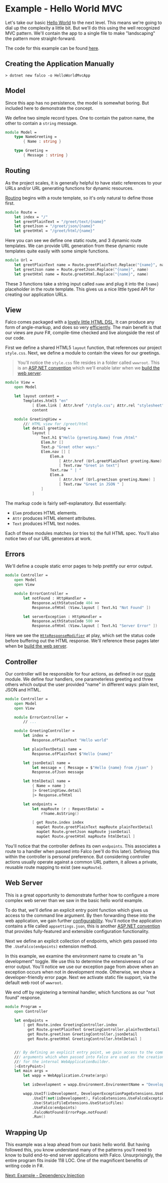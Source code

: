 # Example - Hello World MVC

Let's take our basic [Hello World](example-hello-world.md) to the next level. This means we're going to dial up the complexity a little bit. But we'll do this using the well recognized MVC pattern. We'll contain the app to a single file to make "landscaping" the pattern more straight-forward.

The code for this example can be found [here](https://github.com/pimbrouwers/Falco/tree/master/examples/HelloWorldMvc).

## Creating the Application Manually

```shell
> dotnet new falco -o HelloWorldMvcApp
```

## Model

Since this app has no persistence, the model is somewhat boring. But included here to demonstrate the concept.

We define two simple record types. One to contain the patron name, the other to contain a `string` message.

```fsharp
module Model =
    type NameGreeting =
        { Name : string }

    type Greeting =
        { Message : string }
```

## Routing

As the project scales, it is generally helpful to have static references to your URLs and/or URL generating functions for dynamic resources.

[Routing](routing.md) begins with a route template, so it's only natural to define those first.

```fsharp
module Route =
    let index = "/"
    let greetPlainText = "/greet/text/{name}"
    let greetJson = "/greet/json/{name}"
    let greetHtml = "/greet/html/{name}"
```

Here you can see we define one static route, and 3 dynamic route templates. We can provide URL generation from these dynamic route templates quite easily with some simple functions.

```fsharp
module Url =
    let greetPlainText name = Route.greetPlainText.Replace("{name}", name)
    let greetJson name = Route.greetJson.Replace("{name}", name)
    let greetHtml name = Route.greetHtml.Replace("{name}", name)
```

These 3 functions take a string input called `name` and plug it into the `{name}` placeholder in the route template. This gives us a nice little typed API for creating our application URLs.

## View

Falco comes packaged with a [lovely little HTML DSL](https://github.com/pimbrouwers/Falco.Markup/). It can produce any form of angle-markup, and does so very [efficiently](https://github.com/pimbrouwers/Falco.Markup/?tab=readme-ov-file#performance). The main benefit is that our views are _pure_ F#, compile-time checked and live alongside the rest of our code.

First we define a shared HTML5 `layout` function, that references our project `style.css`. Next, we define a module to contain the views for our greetings.

> You'll notice the `style.css` file resides in a folder called `wwwroot`. This is an [ASP.NET convention](https://learn.microsoft.com/en-us/aspnet/core/fundamentals/static-files) which we'll enable later when we [build the web server](#web-server).

```fsharp
module View =
    open Model

    let layout content =
        Templates.html5 "en"
            [ Elem.link [ Attr.href "/style.css"; Attr.rel "stylesheet" ] ]
            content

    module GreetingView =
        /// HTML view for /greet/html
        let detail greeting =
            layout [
                Text.h1 $"Hello {greeting.Name} from /html"
                Elem.hr []
                Text.p "Greet other ways:"
                Elem.nav [] [
                    Elem.a
                        [ Attr.href (Url.greetPlainText greeting.Name) ]
                        [ Text.raw "Greet in text"]
                    Text.raw " | "
                    Elem.a
                        [ Attr.href (Url.greetJson greeting.Name) ]
                        [ Text.raw "Greet in JSON " ]
                ]
            ]
```

The markup code is fairly self-explanatory. But essentially:

- `Elem` produces HTML elements.
- `Attr` produces HTML element attributes.
- `Text` produces HTML text nodes.

Each of these modules matches (or tries to) the full HTML spec. You'll also notice two of our URL generators at work.

## Errors

We'll define a couple static error pages to help prettify our error output.

```fsharp
module Controller =
    open Model
    open View

    module ErrorController =
        let notFound : HttpHandler =
            Response.withStatusCode 404 >>
            Response.ofHtml (View.layout [ Text.h1 "Not Found" ])

        let serverException : HttpHandler =
            Response.withStatusCode 500 >>
            Response.ofHtml (View.layout [ Text.h1 "Server Error" ])
```

Here we see the [`HttpResponseModifier`](repsonse.md#response-modifiers) at play, which set the status code before buffering out the HTML response. We'll reference these pages later when be [build the web server](#web-server).

## Controller

Our controller will be responsible for four actions, as defined in our [route](#routing) module. We define four handlers, one parameterless greeting and three others which output the user provided "name" in different ways: plain text, JSON and HTML.

```fsharp
module Controller =
    open Model
    open View

    module ErrorController =
        // ...

    module GreetingController =
        let index =
            Response.ofPlainText "Hello world"

        let plainTextDetail name =
            Response.ofPlainText $"Hello {name}"

        let jsonDetail name =
            let message = { Message = $"Hello {name} from /json" }
            Response.ofJson message

        let htmlDetail name =
            { Name = name }
            |> GreetingView.detail
            |> Response.ofHtml

        let endpoints =
            let mapRoute (r : RequestData) =
                r?name.AsString()

            [ get Route.index index
              mapGet Route.greetPlainText mapRoute plainTextDetail
              mapGet Route.greetJson mapRoute jsonDetail
              mapGet Route.greetHtml mapRoute htmlDetail ]
```

You'll notice that the controller defines its own `endpoints`. This associates a route to a handler when passed into Falco (we'll do this later). Defining this within the controller is personal preference. But considering controller actions usually operate against a common URL pattern, it allows a private, reusable route mapping to exist (see `mapRoute`).

## Web Server

This is a great opportunity to demonstrate further how to configure a more complex web server than we saw in the basic hello world example.

To do that, we'll define an explicit entry point function which gives us access to the command line argument. By then forwarding these into the web application, we gain further [configurability](https://learn.microsoft.com/en-us/aspnet/core/fundamentals/configuration#command-line). You'll notice the application contains a file called `appsettings.json`, this is another [ASP.NET convention](https://learn.microsoft.com/en-us/aspnet/core/fundamentals/configuration#default-application-configuration-sources) that provides fully-featured and extensible configuration functionality.

Next we define an explicit collection of endpoints, which gets passed into the `.UseFalco(endpoints)` extension method.

In this example, we examine the environment name to create an "is development" toggle. We use this to determine the extensiveness of our error output. You'll notice we use our exception page from above when an exception occurs when not in development mode. Otherwise, we show a developer-friendly error page. Next we activate static file support, via the default web root of `wwwroot`.

We end off by registering a terminal handler, which functions as our "not found" response.

```fsharp
module Program =
    open Controller

    let endpoints =
        [ get Route.index GreetingController.index
          get Route.greetPlainText GreetingController.plainTextDetail
          get Route.greetJson GreetingController.jsonDetail
          get Route.greetHtml GreetingController.htmlDetail ]


    /// By defining an explicit entry point, we gain access to the command line
    /// arguments which when passed into Falco are used as the creation arguments
    /// for the internal WebApplicationBuilder.
    [<EntryPoint>]
    let main args =
        let wapp = WebApplication.Create(args)

        let isDevelopment = wapp.Environment.EnvironmentName = "Development"

        wapp.UseIf(isDevelopment, DeveloperExceptionPageExtensions.UseDeveloperExceptionPage)
            .UseIf(not(isDevelopment), FalcoExtensions.UseFalcoExceptionHandler ErrorPage.serverException)
            .Use(StaticFileExtensions.UseStaticFiles)
            .UseFalco(endpoints)
            .FalcoNotFound(ErrorPage.notFound)
            .Run()
```

## Wrapping Up

This example was a leap ahead from our basic hello world. But having followed this, you know understand many of the patterns you'll need to know to build end-to-end server applications with Falco. Unsurprisingly, the entire program fits inside 118 LOC. One of the magnificent benefits of writing code in F#.

[Next: Example - Dependency Injection](example-dependency-injection.md)

